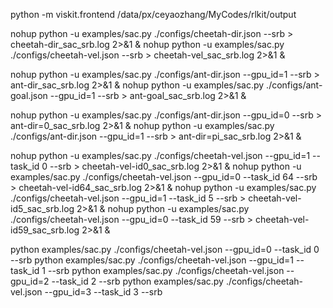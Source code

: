 
python -m viskit.frontend /data/px/ceyaozhang/MyCodes/rlkit/output

nohup python -u examples/sac.py ./configs/cheetah-dir.json --srb > cheetah-dir_sac_srb.log 2>&1 &
nohup python -u examples/sac.py ./configs/cheetah-vel.json --srb > cheetah-vel_sac_srb.log 2>&1 &


nohup python -u examples/sac.py ./configs/ant-dir.json --gpu_id=1 --srb > ant-dir_sac_srb.log 2>&1 &
nohup python -u examples/sac.py ./configs/ant-goal.json --gpu_id=1 --srb > ant-goal_sac_srb.log 2>&1 &

nohup python -u examples/sac.py ./configs/ant-dir.json --gpu_id=0 --srb > ant-dir=0_sac_srb.log 2>&1 &
nohup python -u examples/sac.py ./configs/ant-dir.json --gpu_id=1 --srb > ant-dir=pi_sac_srb.log 2>&1 &


nohup python -u examples/sac.py ./configs/cheetah-vel.json --gpu_id=1 --task_id 0 --srb > cheetah-vel-id0_sac_srb.log 2>&1 &
nohup python -u examples/sac.py ./configs/cheetah-vel.json --gpu_id=0 --task_id 64 --srb > cheetah-vel-id64_sac_srb.log 2>&1 &
nohup python -u examples/sac.py ./configs/cheetah-vel.json --gpu_id=1 --task_id 5 --srb > cheetah-vel-id5_sac_srb.log 2>&1 &
nohup python -u examples/sac.py ./configs/cheetah-vel.json --gpu_id=0 --task_id 59 --srb > cheetah-vel-id59_sac_srb.log 2>&1 &


python examples/sac.py ./configs/cheetah-vel.json --gpu_id=0 --task_id 0 --srb
python examples/sac.py ./configs/cheetah-vel.json --gpu_id=1 --task_id 1 --srb
python examples/sac.py ./configs/cheetah-vel.json --gpu_id=2 --task_id 2 --srb
python examples/sac.py ./configs/cheetah-vel.json --gpu_id=3 --task_id 3 --srb